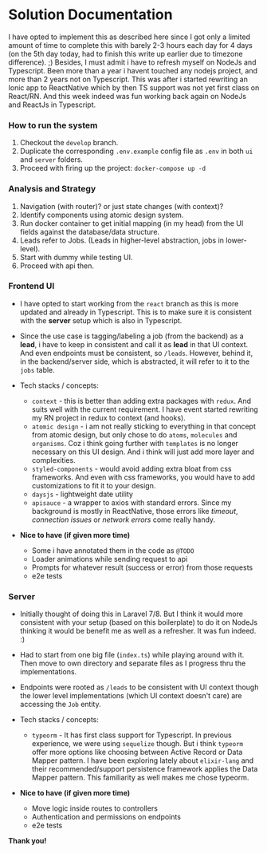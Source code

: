 Solution Documentation
===========================
I have opted to implement this as described here since I got only a limited amount of time to complete this with barely 2-3 hours each day for 4 days (on the 5th day today, had to finish this write up earlier due to timezone difference). ;)
Besides, I must admit i have to refresh myself on NodeJs and Typescript. Been more than a year i havent touched any nodejs project, and more than 2 years not on Typescript. This was after i started rewriting an Ionic app to ReactNative which by then TS support was not yet first class on React/RN. And this week indeed was fun working back again on NodeJs and ReactJs in Typescript.

### How to run the system
1. Checkout the `develop` branch.
2. Duplicate the corresponding `.env.example` config file as `.env` in both `ui` and `server` folders.
3. Proceed with firing up the project: `docker-compose up -d`

### Analysis and Strategy
1. Navigation (with router)? or just state changes (with context)?
2. Identify components using atomic design system.
3. Run docker container to get initial mapping (in my head) from the UI fields against the database/data structure.
4. Leads refer to Jobs. (Leads in higher-level abstraction, jobs in lower-level).
5. Start with dummy while testing UI.
6. Proceed with api then.

### Frontend UI
- I have opted to start working from the `react` branch as this is more updated and already in Typescript. This is to make sure it is consistent with the **server** setup which is also in Typescript.

- Since the use case is tagging/labeling a job (from the backend) as a **lead**, i have to keep in consistent and call it as **lead** in that UI context. And even endpoints must be consistent, so `/leads`. However, behind it, in the backend/server side, which is abstracted, it will refer to it to the `jobs` table.

- Tech stacks / concepts:
  - `context` - this is better than adding extra packages with `redux`. And suits well with the current requirement. I have event started rewriting my RN project in redux to context (and hooks).
  - `atomic design` - i am not really sticking to everything in that concept from atomic design, but only chose to do `atoms`, `molecules` and `organisms`. Coz i think going further with `templates` is no longer necessary on this UI design. And i think will just add more layer and complexities. 
  - `styled-components` - would avoid adding extra bloat from css frameworks. And even with css frameworks, you would have to add customizations to fit it to your design. 
  - `daysjs` - lightweight date utility
  - `apisauce` - a wrapper to axios with standard errors. Since my background is mostly in ReactNative, those errors like *timeout*, *connection issues* or *network errors* come really handy.

- **Nice to have (if given more time)**
  - Some i have annotated them in the code as `@TODO`
  - Loader animations while sending request to api
  - Prompts for whatever result (success or error) from those requests
  - e2e tests

### Server
- Initially thought of doing this in Laravel 7/8. But I think it would more consistent with your setup (based on this boilerplate) to do it on NodeJs thinking it would be benefit me as well as a refresher. It was fun indeed. :)

- Had to start from one big file (`index.ts`) while playing around with it. Then move to own directory and separate files as I progress thru the implementations.

- Endpoints were rooted as `/leads` to be consistent with UI context though the lower level implementations (which UI context doesn't care) are accessing the `Job` entity.

- Tech stacks / concepts:
  - `typeorm` - It has first class support for Typescript. In previous experience, we were using `sequelize` though. But i think `typeorm` offer more options like choosing between Active Record or Data Mapper pattern. I have been exploring lately about `elixir-lang` and their recommended/support persistence framework applies the Data Mapper pattern. This familiarity as well makes me chose typeorm.

- **Nice to have (if given more time)**
  - Move logic inside routes to controllers
  - Authentication and permissions on endpoints
  - e2e tests

**Thank you!**